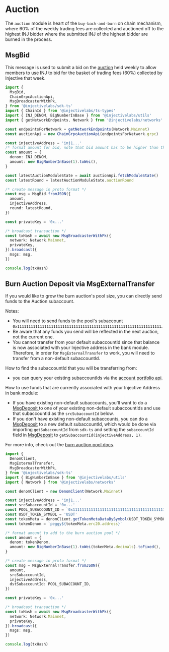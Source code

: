 # Auction

The `auction` module is heart of the `buy-back-and-burn` on chain mechanism, where 60% of the weekly trading fees are collected and auctioned off to the highest INJ bidder where the submitted INJ of the highest bidder are burned in the process.

## MsgBid

This message is used to submit a bid on the [auction](https://hub.injective.network/auction/) held weekly to allow members to use INJ to bid for the basket of trading fees (60%) collected by Injective that week.

```ts
import {
  MsgBid,
  ChainGrpcAuctionApi,
  MsgBroadcasterWithPk,
} from '@injectivelabs/sdk-ts'
import { ChainId } from '@injectivelabs/ts-types'
import { INJ_DENOM, BigNumberInBase } from '@injectivelabs/utils'
import { getNetworkEndpoints, Network } from '@injectivelabs/networks'

const endpointsForNetwork = getNetworkEndpoints(Network.Mainnet)
const auctionApi = new ChainGrpcAuctionApi(endpointsForNetwork.grpc)

const injectiveAddress = 'inj1...'
/* format amount for bid, note that bid amount has to be higher than the current highest bid */
const amount = {
  denom: INJ_DENOM,
  amount: new BigNumberInBase(1).toWei(),
}

const latestAuctionModuleState = await auctionApi.fetchModuleState()
const latestRound = latestAuctionModuleState.auctionRound

/* create message in proto format */
const msg = MsgBid.fromJSON({
  amount,
  injectiveAddress,
  round: latestRound,
})

const privateKey = '0x...'

/* broadcast transaction */
const txHash = await new MsgBroadcasterWithPk({
  network: Network.Mainnet,
  privateKey,
}).broadcast({
  msgs: msg,
})

console.log(txHash)
```

## Burn Auction Deposit via MsgExternalTransfer

If you would like to grow the burn auction's pool size, you can directly send funds to the Auction subaccount.

Notes:

- You will need to send funds to the pool's subaccount `0x1111111111111111111111111111111111111111111111111111111111111111`.
- Be aware that any funds you send will be reflected in the next auction, not the current one.
- You cannot transfer from your default subaccountId since that balance is now associated with your Injective address in the bank module. Therefore, in order for `MsgExternalTransfer` to work, you will need to transfer from a non-default subaccountId.

How to find the subaccountId that you will be transferring from:

- you can query your existing subaccountIds via the [account portfolio api](../query-indexer/portfolio.md).

How to use funds that are currently associated with your Injective Address in bank module:

- If you have existing non-default subaccounts, you'll want to do a[ MsgDeposit ](exchange.md#msgdeposit)to one of your existing non-default subaccountIds and use that subaccountId as the `srcSubaccountId` below.
- If you don't have existing non-default subaccounts, you can do a [MsgDeposit](exchange.md#msgdeposit) to a new default subaccountId, which would be done via importing `getSubaccountId` from `sdk-ts` and setting the `subaccountId` field in [MsgDeposit](exchange.md#msgdeposit) to `getSubaccountId(injectiveAddress, 1)`.

For more info, check out the [burn auction pool docs](https://docs.injective.network/developers/modules/injective/auction).

```ts
import {
  DenomClient,
  MsgExternalTransfer,
  MsgBroadcasterWithPk,
} from '@injectivelabs/sdk-ts'
import { BigNumberInBase } from '@injectivelabs/utils'
import { Network } from '@injectivelabs/networks'

const denomClient = new DenomClient(Network.Mainnet)

const injectiveAddress = 'inj1...'
const srcSubaccountId = '0x...'
const POOL_SUBACCOUNT_ID = `0x1111111111111111111111111111111111111111111111111111111111111111`
const USDT_TOKEN_SYMBOL = 'USDT'
const tokenMeta = denomClient.getTokenMetaDataBySymbol(USDT_TOKEN_SYMBOL)
const tokenDenom = `peggy${tokenMeta.erc20.address}`

/* format amount to add to the burn auction pool */
const amount = {
  denom: tokenDenom,
  amount: new BigNumberInBase(1).toWei(tokenMeta.decimals).toFixed(),
}

/* create message in proto format */
const msg = MsgExternalTransfer.fromJSON({
  amount,
  srcSubaccountId,
  injectiveAddress,
  dstSubaccountId: POOL_SUBACCOUNT_ID,
})

const privateKey = '0x...'

/* broadcast transaction */
const txHash = await new MsgBroadcasterWithPk({
  network: Network.Mainnet,
  privateKey,
}).broadcast({
  msgs: msg,
})

console.log(txHash)
```
